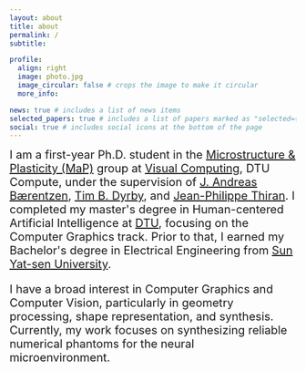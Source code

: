 ```yaml
---
layout: about
title: about
permalink: /
subtitle: 

profile:
  align: right
  image: photo.jpg
  image_circular: false # crops the image to make it circular
  more_info: 

news: true # includes a list of news items
selected_papers: true # includes a list of papers marked as "selected={true}"
social: true # includes social icons at the bottom of the page
---
```

<div style="font-size: 20px;">
I am a first-year Ph.D. student in the <a href="https://www.drcmr.dk/map">Microstructure & Plasticity (MaP)</a> group at <a href="https://orbit.dtu.dk/en/organisations/visual-computing">Visual Computing</a>, DTU Compute, under the supervision of <a href="https://people.compute.dtu.dk/janba/">J. Andreas Bærentzen</a>, <a href="https://orbit.dtu.dk/en/persons/tim-bj%C3%B8rn-dyrby">Tim B. Dyrby</a>, and <a href="https://www.epfl.ch/labs/lts5/thiran.html/">Jean-Philippe Thiran</a>. I completed my master's degree in Human-centered Artificial Intelligence at <a href="https://www.dtu.dk/english/">DTU</a>, focusing on the Computer Graphics track. Prior to that, I earned my Bachelor's degree in Electrical Engineering from <a href="https://www.sysu.edu.cn/sysuen/">Sun Yat-sen University</a>.
    
I have a broad interest in Computer Graphics and Computer Vision, particularly in geometry processing, shape representation, and synthesis. Currently, my work focuses on synthesizing reliable numerical phantoms for the neural microenvironment.
</div>
